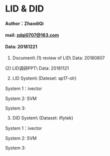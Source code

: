 # LID & DID

#### Author：ZhaodiQi
#### mail: zdqi0707@163.com
#### Data: 20181221

1. Document\\
  (1) review of LID\\
      Data: 20180807
      
  (2) LID调研PPT\\
      Data: 20181121

2. LID System\\
  (Dateset: ap17-olr)
  
  System 1：ivector

  System 2: SVM

  System 3: 

3. DID System\\
  (Dataset: iflytek)
  
  System 1：ivector

  System 2: SVM

  System 3: 
  
